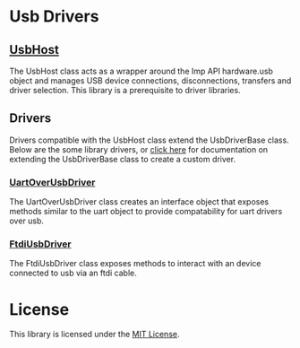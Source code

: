 # Usb Drivers

## [UsbHost](./UsbHost/)

The UsbHost class acts as a wrapper around the Imp API hardware.usb object and manages USB device connections, disconnections, transfers and driver selection. This library is a prerequisite to driver libraries.

## Drivers

Drivers compatible with the UsbHost class extend the UsbDriverBase class. Below are the some library drivers, or [click here](./USB-DRIVER-BASE.md) for documentation on extending the UsbDriverBase class to create a custom driver.

### [UartOverUsbDriver](./UartOverUsbDriver/)

The UartOverUsbDriver class creates an interface object that exposes methods similar to the uart object to provide compatability for uart drivers over usb.


### [FtdiUsbDriver](./FtdiUsbDriver/)

The FtdiUsbDriver class exposes methods to interact with an device connected to usb via an ftdi cable.


# License

This library is licensed under the [MIT License](https://github.com/electricimp/thethingsapi/tree/master/LICENSE).